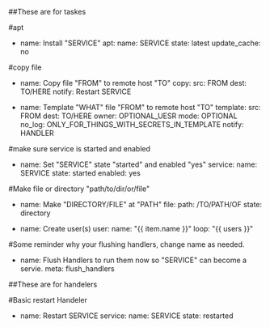 ##These are for taskes

#apt
- name: Install "SERVICE"
  apt:
    name: SERVICE
    state: latest
    update_cache: no

#copy file
- name: Copy file "FROM" to remote host "TO"
  copy:
    src: FROM
    dest: TO/HERE
  notify: Restart SERVICE

- name: Template "WHAT" file "FROM" to remote host "TO"
  template:
    src: FROM
    dest: TO/HERE
    owner: OPTIONAL_UESR
    mode: OPTIONAL
  no_log: ONLY_FOR_THINGS_WITH_SECRETS_IN_TEMPLATE
  notify: HANDLER

#make sure service is started and enabled
- name: Set "SERVICE" state "started" and enabled "yes"
  service:
    name: SERVICE
    state: started
    enabled: yes  

#Make file or directory "path/to/dir/or/file"
- name: Make "DIRECTORY/FILE" at "PATH" 
  file:
    path: /TO/PATH/OF
    state: directory

- name: Create user(s)
  user:
    name: "{{ item.name }}"
  loop: "{{ users }}"

#Some reminder why your flushing handlers, change name as needed.
- name: Flush Handlers to run them now so "SERVICE" can become a servie.
  meta: flush_handlers


##These are for handelers

#Basic restart Handeler
- name: Restart SERVICE
  service:
    name: SERVICE
    state: restarted
  